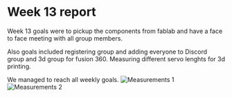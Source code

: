 # Week 13 report

Week 13 goals were to pickup the components from fablab and have a face to face meeting with all group members.

Also goals included registering group and adding everyone to Discord group and 3d group for fusion 360. Measuring different servo lenghts for 3d printing.

We managed to reach all weekly goals.
![Measurements 1](https://user-images.githubusercontent.com/98407040/164453531-062fdbc8-0b88-4b94-8a93-341d5a6946d1.jpg)
![Measurements 2](https://user-images.githubusercontent.com/98407040/164453547-eeceeb13-7409-49ba-8f70-306a88e027b0.jpg)
